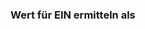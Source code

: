 ﻿### **Wert für EIN ermitteln als**

<!-- DOCCONTENT 
Der Wert des Ausgangs wird ermittelt durch die Berechnung der eingestellten Funktion.
-->

